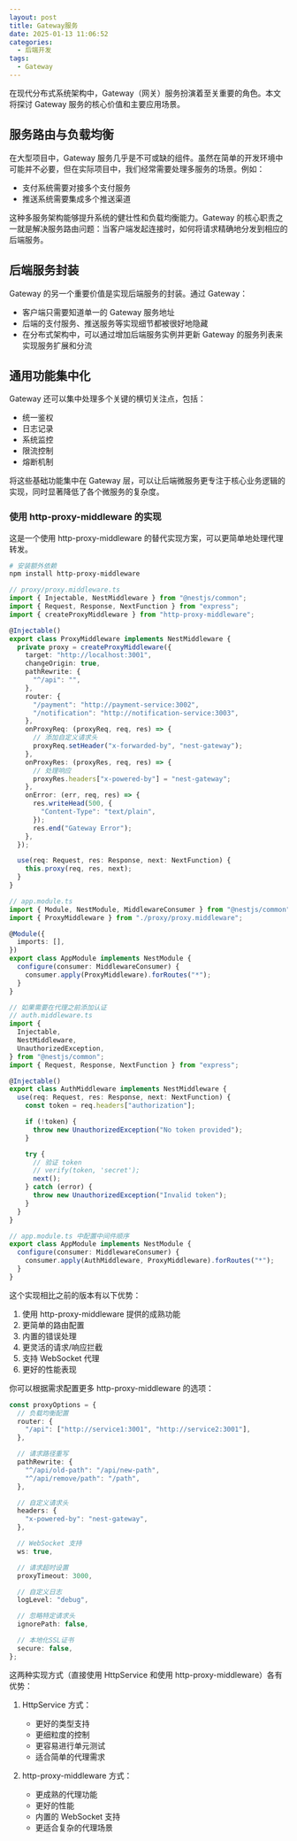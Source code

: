 ```yaml
---
layout: post
title: Gateway服务
date: 2025-01-13 11:06:52
categories:
  - 后端开发
tags:
  - Gateway
---
```


在现代分布式系统架构中，Gateway（网关）服务扮演着至关重要的角色。本文将探讨 Gateway 服务的核心价值和主要应用场景。

## 服务路由与负载均衡

在大型项目中，Gateway 服务几乎是不可或缺的组件。虽然在简单的开发环境中可能并不必要，但在实际项目中，我们经常需要处理多服务的场景。例如：

- 支付系统需要对接多个支付服务
- 推送系统需要集成多个推送渠道

这种多服务架构能够提升系统的健壮性和负载均衡能力。Gateway 的核心职责之一就是解决服务路由问题：当客户端发起连接时，如何将请求精确地分发到相应的后端服务。

## 后端服务封装

Gateway 的另一个重要价值是实现后端服务的封装。通过 Gateway：

- 客户端只需要知道单一的 Gateway 服务地址
- 后端的支付服务、推送服务等实现细节都被很好地隐藏
- 在分布式架构中，可以通过增加后端服务实例并更新 Gateway 的服务列表来实现服务扩展和分流

## 通用功能集中化

Gateway 还可以集中处理多个关键的横切关注点，包括：

- 统一鉴权
- 日志记录
- 系统监控
- 限流控制
- 熔断机制

将这些基础功能集中在 Gateway 层，可以让后端微服务更专注于核心业务逻辑的实现，同时显著降低了各个微服务的复杂度。

### 使用 http-proxy-middleware 的实现

这是一个使用 http-proxy-middleware 的替代实现方案，可以更简单地处理代理转发。

```bash
# 安装额外依赖
npm install http-proxy-middleware
```

```typescript
// proxy/proxy.middleware.ts
import { Injectable, NestMiddleware } from "@nestjs/common";
import { Request, Response, NextFunction } from "express";
import { createProxyMiddleware } from "http-proxy-middleware";

@Injectable()
export class ProxyMiddleware implements NestMiddleware {
  private proxy = createProxyMiddleware({
    target: "http://localhost:3001",
    changeOrigin: true,
    pathRewrite: {
      "^/api": "",
    },
    router: {
      "/payment": "http://payment-service:3002",
      "/notification": "http://notification-service:3003",
    },
    onProxyReq: (proxyReq, req, res) => {
      // 添加自定义请求头
      proxyReq.setHeader("x-forwarded-by", "nest-gateway");
    },
    onProxyRes: (proxyRes, req, res) => {
      // 处理响应
      proxyRes.headers["x-powered-by"] = "nest-gateway";
    },
    onError: (err, req, res) => {
      res.writeHead(500, {
        "Content-Type": "text/plain",
      });
      res.end("Gateway Error");
    },
  });

  use(req: Request, res: Response, next: NextFunction) {
    this.proxy(req, res, next);
  }
}

// app.module.ts
import { Module, NestModule, MiddlewareConsumer } from "@nestjs/common";
import { ProxyMiddleware } from "./proxy/proxy.middleware";

@Module({
  imports: [],
})
export class AppModule implements NestModule {
  configure(consumer: MiddlewareConsumer) {
    consumer.apply(ProxyMiddleware).forRoutes("*");
  }
}

// 如果需要在代理之前添加认证
// auth.middleware.ts
import {
  Injectable,
  NestMiddleware,
  UnauthorizedException,
} from "@nestjs/common";
import { Request, Response, NextFunction } from "express";

@Injectable()
export class AuthMiddleware implements NestMiddleware {
  use(req: Request, res: Response, next: NextFunction) {
    const token = req.headers["authorization"];

    if (!token) {
      throw new UnauthorizedException("No token provided");
    }

    try {
      // 验证 token
      // verify(token, 'secret');
      next();
    } catch (error) {
      throw new UnauthorizedException("Invalid token");
    }
  }
}

// app.module.ts 中配置中间件顺序
export class AppModule implements NestModule {
  configure(consumer: MiddlewareConsumer) {
    consumer.apply(AuthMiddleware, ProxyMiddleware).forRoutes("*");
  }
}
```

这个实现相比之前的版本有以下优势：

1. 使用 http-proxy-middleware 提供的成熟功能
2. 更简单的路由配置
3. 内置的错误处理
4. 更灵活的请求/响应拦截
5. 支持 WebSocket 代理
6. 更好的性能表现

你可以根据需求配置更多 http-proxy-middleware 的选项：

```typescript
const proxyOptions = {
  // 负载均衡配置
  router: {
    "/api": ["http://service1:3001", "http://service2:3001"],
  },

  // 请求路径重写
  pathRewrite: {
    "^/api/old-path": "/api/new-path",
    "^/api/remove/path": "/path",
  },

  // 自定义请求头
  headers: {
    "x-powered-by": "nest-gateway",
  },

  // WebSocket 支持
  ws: true,

  // 请求超时设置
  proxyTimeout: 3000,

  // 自定义日志
  logLevel: "debug",

  // 忽略特定请求头
  ignorePath: false,

  // 本地化SSL证书
  secure: false,
};
```

这两种实现方式（直接使用 HttpService 和使用 http-proxy-middleware）各有优势：

1. HttpService 方式：

   - 更好的类型支持
   - 更细粒度的控制
   - 更容易进行单元测试
   - 适合简单的代理需求

2. http-proxy-middleware 方式：
   - 更成熟的代理功能
   - 更好的性能
   - 内置的 WebSocket 支持
   - 更适合复杂的代理场景
